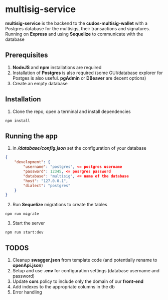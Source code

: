 # multisig-service

**multisig-service** is the backend to the **cudos-multisig-wallet** with a Postgres database for the multisigs, their transactions and signatures. Running on **Express** and using **Sequelize** to communicate with the database

## Prerequisites

1. **NodeJS** and **npm** installations are required
2. Installation of **Postgres** is also required (some GUI/database explorer for Postges is also useful. **pgAdmin** or **DBeaver** are decent options)
3. Create an empty database

## Installation

1. Clone the repo, open a terminal and install dependencies

```console
npm install
```

## Running the app

1. in **_/database/config.json_** set the configuration of your database

```json
{
	"development": {
		"username": "postgres", <= postgres username
		"password": 12345, <= posrgres password
		"database": "multisig", <= name of the database
		"host": "127.0.0.1",
		"dialect": "postgres"
	}
}
```

2. Run **Sequelize** migrations to create the tables

```console
npm run migrate
```

3. Start the server

```console
npm run start:dev
```

## TODOS

1. Cleanup **swagger.json** from template code (and potentially rename to **openApi.json**)
2. Setup and use **.env** for configuration settings (database username and password)
3. Update **cors** policy to include only the domain of our **front-end**
4. Add indexes to the appropriate columns in the db
5. Error handling

